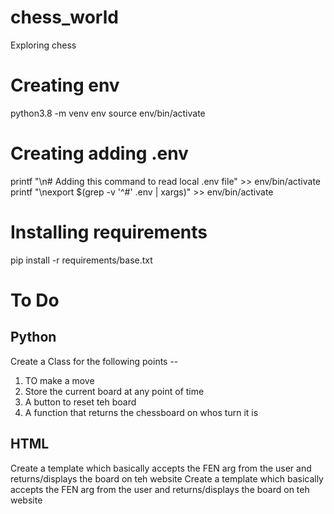 # chess_world
Exploring chess


# Creating env
python3.8 -m venv env
source env/bin/activate

# Creating adding .env
printf "\n# Adding this command to read local .env file" >> env/bin/activate
printf "\nexport \$(grep -v '^#' .env | xargs)" >> env/bin/activate

# Installing requirements
pip install -r requirements/base.txt


# To Do 

## Python 

 Create a Class for the following points --
 1. TO make a move
 2. Store the current board at any point of time 
 3. A button to reset teh board
 4. A function that returns the chessboard on whos turn it is

## HTML

Create a template which basically accepts the FEN arg from the user and returns/displays the board on teh website
Create a template which basically accepts the FEN arg from the user and returns/displays the board on teh website
